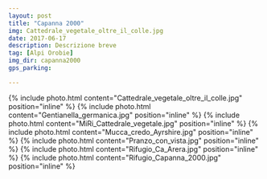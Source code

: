```yaml
---
layout: post
title: "Capanna 2000"
img: Cattedrale_vegetale_oltre_il_colle.jpg
date: 2017-06-17
description: Descrizione breve
tag: [Alpi Orobie]
img_dir: capanna2000
gps_parking:

---
```

<div>
{% include photo.html content="Cattedrale_vegetale_oltre_il_colle.jpg" position="inline" %}
{% include photo.html content="Gentianella_germanica.jpg" position="inline" %}
{% include photo.html content="MiRi_Cattedrale_vegetale.jpg" position="inline" %}
{% include photo.html content="Mucca_credo_Ayrshire.jpg" position="inline" %}
{% include photo.html content="Pranzo_con_vista.jpg" position="inline" %}
{% include photo.html content="Rifugio_Ca_Arera.jpg" position="inline" %}
{% include photo.html content="Rifugio_Capanna_2000.jpg" position="inline" %}
</div>

